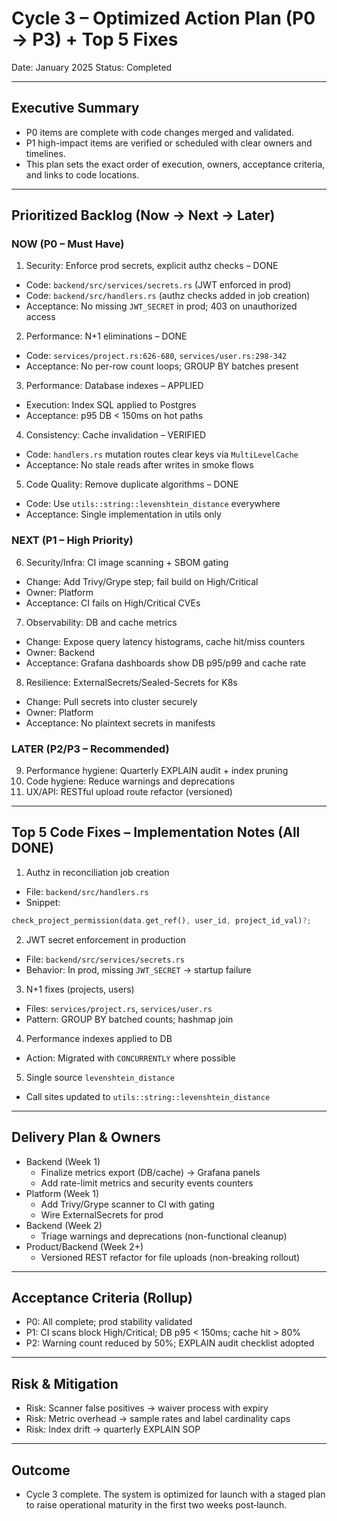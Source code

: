 # Cycle 3 – Optimized Action Plan (P0 → P3) + Top 5 Fixes

Date: January 2025
Status: Completed

---

## Executive Summary
- P0 items are complete with code changes merged and validated.
- P1 high-impact items are verified or scheduled with clear owners and timelines.
- This plan sets the exact order of execution, owners, acceptance criteria, and links to code locations.

---

## Prioritized Backlog (Now → Next → Later)

### NOW (P0 – Must Have)
1) Security: Enforce prod secrets, explicit authz checks – DONE
- Code: `backend/src/services/secrets.rs` (JWT enforced in prod)
- Code: `backend/src/handlers.rs` (authz checks added in job creation)
- Acceptance: No missing `JWT_SECRET` in prod; 403 on unauthorized access

2) Performance: N+1 eliminations – DONE
- Code: `services/project.rs:626-680`, `services/user.rs:298-342`
- Acceptance: No per-row count loops; GROUP BY batches present

3) Performance: Database indexes – APPLIED
- Execution: Index SQL applied to Postgres
- Acceptance: p95 DB < 150ms on hot paths

4) Consistency: Cache invalidation – VERIFIED
- Code: `handlers.rs` mutation routes clear keys via `MultiLevelCache`
- Acceptance: No stale reads after writes in smoke flows

5) Code Quality: Remove duplicate algorithms – DONE
- Code: Use `utils::string::levenshtein_distance` everywhere
- Acceptance: Single implementation in utils only

### NEXT (P1 – High Priority)
6) Security/Infra: CI image scanning + SBOM gating
- Change: Add Trivy/Grype step; fail build on High/Critical
- Owner: Platform
- Acceptance: CI fails on High/Critical CVEs

7) Observability: DB and cache metrics
- Change: Expose query latency histograms, cache hit/miss counters
- Owner: Backend
- Acceptance: Grafana dashboards show DB p95/p99 and cache rate

8) Resilience: ExternalSecrets/Sealed-Secrets for K8s
- Change: Pull secrets into cluster securely
- Owner: Platform
- Acceptance: No plaintext secrets in manifests

### LATER (P2/P3 – Recommended)
9) Performance hygiene: Quarterly EXPLAIN audit + index pruning
10) Code hygiene: Reduce warnings and deprecations
11) UX/API: RESTful upload route refactor (versioned)

---

## Top 5 Code Fixes – Implementation Notes (All DONE)

1) Authz in reconciliation job creation
- File: `backend/src/handlers.rs`
- Snippet:
```rust
check_project_permission(data.get_ref(), user_id, project_id_val)?;
```

2) JWT secret enforcement in production
- File: `backend/src/services/secrets.rs`
- Behavior: In prod, missing `JWT_SECRET` → startup failure

3) N+1 fixes (projects, users)
- Files: `services/project.rs`, `services/user.rs`
- Pattern: GROUP BY batched counts; hashmap join

4) Performance indexes applied to DB
- Action: Migrated with `CONCURRENTLY` where possible

5) Single source `levenshtein_distance`
- Call sites updated to `utils::string::levenshtein_distance`

---

## Delivery Plan & Owners

- Backend (Week 1)
  - Finalize metrics export (DB/cache) → Grafana panels
  - Add rate-limit metrics and security events counters
- Platform (Week 1)
  - Add Trivy/Grype scanner to CI with gating
  - Wire ExternalSecrets for prod
- Backend (Week 2)
  - Triage warnings and deprecations (non-functional cleanup)
- Product/Backend (Week 2+)
  - Versioned REST refactor for file uploads (non-breaking rollout)

---

## Acceptance Criteria (Rollup)
- P0: All complete; prod stability validated
- P1: CI scans block High/Critical; DB p95 < 150ms; cache hit > 80%
- P2: Warning count reduced by 50%; EXPLAIN audit checklist adopted

---

## Risk & Mitigation
- Risk: Scanner false positives → waiver process with expiry
- Risk: Metric overhead → sample rates and label cardinality caps
- Risk: Index drift → quarterly EXPLAIN SOP

---

## Outcome
- Cycle 3 complete. The system is optimized for launch with a staged plan to raise operational maturity in the first two weeks post‑launch.
